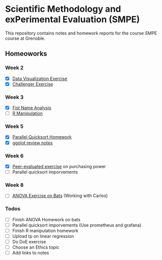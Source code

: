# Scientific Methodology and exPerimental Evaluation (SMPE)

This repository contains notes and homework reports for the course SMPE course at Grenoble. 

## Homeoworks

### Week 2

- [x] [Data Visualization Exercise](homeworks/week2/Data-Visualization.pdf)
- [x] [Challenger Exercise](homeworks/week2/Challenger.ipynb)

### Week 3

- [x] [Fist Name Analysis](homeworks/week3/French%20given%20names%20per%20year%20per%20department.pdf)
- [ ] [R Manipulation](homeworks/week3/R%20manipulation.ipynb)

### Week 5

- [x] [Parallel Quicksort Homework](https://github.com/gabridego/M2R-ParallelQuicksort/blob/master/ParallelQuickSortReport.pdf)
- [x] [ggplot review notes](notes/ggplot_tutorials/ggplot_tutorial.ipynb)

### Week 6

- [x] [Peer-evaluated exercise](homeworks/week6/PurchasingPower.pdf) on purchasing power
- [ ] Parallel quicksort imporvements

### Week 8

- [ ] [ANOVA Exercise on Bats](https://github.com/CarlosVargasF/SMPE_MOSIG/blob/main/ANOVA_exercise/bats_analysis.pdf) (Working with Carlos)

### Todos

- [ ] Finish ANOVA Homework on bats
- [ ] Parallel quicksort imporvements (Use prometheus and grafana)
- [ ] Finish R manipulation homework
- [ ] Upload tp on linear regression
- [ ] Do DoE exercise
- [ ] Choose an Ethics topic
- [ ] Add links to notes
